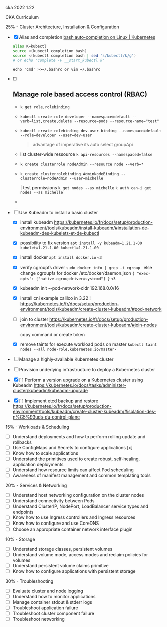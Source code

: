 cka 2022 1.22

CKA Curriculum

25% - Cluster Architecture, Installation & Configuration

- [x] Alias and completion [bash auto-completion on Linux | Kubernetes](https://kubernetes.io/docs/tasks/tools/included/optional-kubectl-configs-bash-linux/)
  
  ```bash
  alias K=kubectl
  source <(kubectl completion bash)
  source <(kubectl completion bash | sed 's/kubectl/k/g')
  # or echo 'complete -F __start_kubectl k'
  ```
  
  `echo 'cmd' >>~/.bashrc or vim ~/.bashrc`
- [ ] ## Manage role based access control (RBAC)
  
  
  - `k get role,rolebinding`
  
  - `kubectl create role developer --namespace=default --verb=list,create,delete --resource=pods --resource-name="test" `
  
  - `kubectl create rolebinding dev-user-binding --namespace=default --role=developer --user=dev-user`
    
    > advantage of imperative its auto select groupApi
  
  - list cluster-wide ressource `k api-resources --namespaced=false`
  
  - `k create clusterrole nodeAdmin --resource node --verb=*`
  
  - `k create clusterrolebinding AdminNodeBinding --clusterrole=nodeAdmin --user=michelle`
    
    | test permissions `k get nodes --as michelle` `k auth can-i get nodes --as michelle`
  
  - 
- [ ] Use Kubeadm to install a basic cluster
  - [x] install kubeadm https://kubernetes.io/fr/docs/setup/production-environment/tools/kubeadm/install-kubeadm/#installation-de-kubeadm-des-kubelets-et-de-kubectl
  - [x] possibility to fix version `apt install -y kubeadm=1.21.1-00 kubelet=1.21.1-00 kubectl=1.21.1-00`
  - [x] install docker `apt install docker.io` `<3`
  - [x] verify cgroupfs driver ` sudo docker info | grep -i cgroup  ` else change cgroupfs for docker /etc/docker/daemon.json `{ "exec-opts": ["native.cgroupdriver=systemd"] }` `<3`
  - [x] kubeadm init --pod-network-cidr 192.168.0.0/16
  - [x] install cni example calilco in 3.22 ! https://kubernetes.io/fr/docs/setup/production-environment/tools/kubeadm/create-cluster-kubeadm/#pod-network
  - [ ] join to cluster https://kubernetes.io/fr/docs/setup/production-environment/tools/kubeadm/create-cluster-kubeadm/#join-nodes
    
    copy command or create token
  - [x] remove taints for execute workload pods on master `kubectl taint nodes --all node-role.kubernetes.io/master-`
- [ ] Manage a highly-available Kubernetes cluster
- [ ] Provision underlying infrastructure to deploy a Kubernetes cluster
- [x] [ ] Perform a version upgrade on a Kubernetes cluster using Kubeadm https://kubernetes.io/docs/tasks/administer-cluster/kubeadm/kubeadm-upgrade
- [x] [ ] Implement etcd backup and restore https://kubernetes.io/fr/docs/setup/production-environment/tools/kubeadm/create-cluster-kubeadm/#isolation-des-n%C5%93uds-du-control-plane

15% - Workloads & Scheduling

- [ ] Understand deployments and how to perform rolling update and rollbacks
- [ ] Use ConfigMaps and Secrets to configure applications [x]
- [ ] Know how to scale applications
- [ ] Understand the primitives used to create robust, self-healing, application deployments
- [ ] Understand how resource limits can affect Pod scheduling
- [ ] Awareness of manifest management and common templating tools

20% - Services & Networking

- [ ] Understand host networking configuration on the cluster nodes
- [ ] Understand connectivity between Pods
- [ ] Understand ClusterIP, NodePort, LoadBalancer service types and endpoints
- [ ] Know how to use Ingress controllers and Ingress resources
- [ ] Know how to configure and use CoreDNS
- [ ] Choose an appropriate container network interface plugin

10% - Storage

- [ ] Understand storage classes, persistent volumes
- [ ] Understand volume mode, access modes and reclaim policies for volumes
- [ ] Understand persistent volume claims primitive
- [ ] Know how to configure applications with persistent storage

30% - Troubleshooting

- [ ] Evaluate cluster and node logging
- [ ] Understand how to monitor applications
- [ ] Manage container stdout & stderr logs
- [ ] Troubleshoot application failure
- [ ] Troubleshoot cluster component failure
- [ ] Troubleshoot networking
